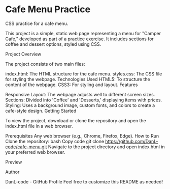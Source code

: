 # Cafe Menu Practice
CSS practice for a cafe menu.

This project is a simple, static web page representing a menu for "Camper Cafe," developed as part of a practice exercise. It includes sections for coffee and dessert options, styled using CSS.

Project Overview

The project consists of two main files:

index.html: The HTML structure for the cafe menu.
styles.css: The CSS file for styling the webpage.
Technologies Used
HTML5: To structure the content of the webpage.
CSS3: For styling and layout.
Features

Responsive Layout: The webpage adjusts well to different screen sizes.
Sections: Divided into 'Coffee' and 'Desserts,' displaying items with prices.
Styling: Uses a background image, custom fonts, and colors to create a cafe-style design.
Getting Started

To view the project, download or clone the repository and open the index.html file in a web browser.

Prerequisites
Any web browser (e.g., Chrome, Firefox, Edge).
How to Run
Clone the repository:
bash
Copy code
git clone https://github.com/DanL-code/cafe-menu.git
Navigate to the project directory and open index.html in your preferred web browser.

Preview


Author

DanL-code - GitHub Profile
Feel free to customize this README as needed!
